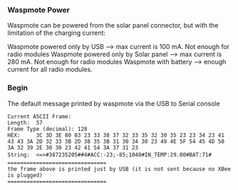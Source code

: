 ### Waspmote Power

Waspmote can be powered from the solar panel connector, but with the limitation of the charging current:

Waspmote powered only by USB --> max current is 100 mA. Not enough for radio modules
Waspmote powered only by Solar panel --> max current is 280 mA. Not enough for radio modules
Waspmote with battery --> enough current for all radio modules.


### Begin

The default message printed by waspmote via the USB to Serial console

    Current ASCII Frame: 
    Length:  57
    Frame Type (decimal): 128
    HEX:     3C 3D 3E 80 03 23 33 38 37 32 33 35 32 30 35 23 23 34 23 41 43 43 3A 2D 32 33 3B 2D 38 35 3B 31 30 34 30 23 49 4E 5F 54 45 4D 50 3A 32 39 2E 30 30 23 42 41 54 3A 37 31 23 
    String:  <=>#387235205##4#ACC:-23;-85;1040#IN_TEMP:29.00#BAT:71#
    ===============================
    the frame above is printed just by USB (it is not sent because no XBee is plugged)
    ===============================
